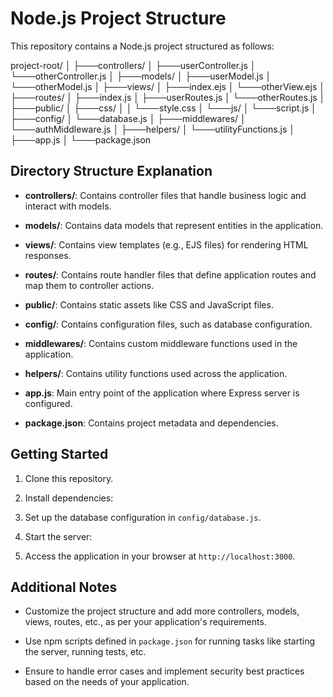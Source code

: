 # Node.js Project Structure

This repository contains a Node.js project structured as follows:

project-root/
│
├───controllers/
│   ├───userController.js
│   └───otherController.js
│
├───models/
│   ├───userModel.js
│   └───otherModel.js
│
├───views/
│   ├───index.ejs
│   └───otherView.ejs
│
├───routes/
│   ├───index.js
│   ├───userRoutes.js
│   └───otherRoutes.js
│
├───public/
│   ├───css/
│   │   └───style.css
│   └───js/
│       └───script.js
│
├───config/
│   └───database.js
│
├───middlewares/
│   └───authMiddleware.js
│
├───helpers/
│   └───utilityFunctions.js
│
├───app.js
│
└───package.json

## Directory Structure Explanation

- **controllers/**: Contains controller files that handle business logic and interact with models.
  
- **models/**: Contains data models that represent entities in the application.

- **views/**: Contains view templates (e.g., EJS files) for rendering HTML responses.

- **routes/**: Contains route handler files that define application routes and map them to controller actions.

- **public/**: Contains static assets like CSS and JavaScript files.

- **config/**: Contains configuration files, such as database configuration.

- **middlewares/**: Contains custom middleware functions used in the application.

- **helpers/**: Contains utility functions used across the application.

- **app.js**: Main entry point of the application where Express server is configured.

- **package.json**: Contains project metadata and dependencies.

## Getting Started

1. Clone this repository.

2. Install dependencies:

3. Set up the database configuration in `config/database.js`.

4. Start the server:

5. Access the application in your browser at `http://localhost:3000`.

## Additional Notes

- Customize the project structure and add more controllers, models, views, routes, etc., as per your application's requirements.

- Use npm scripts defined in `package.json` for running tasks like starting the server, running tests, etc.

- Ensure to handle error cases and implement security best practices based on the needs of your application.

